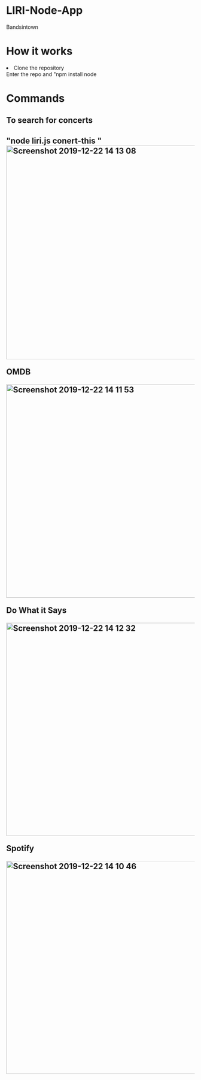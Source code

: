 # LIRI-Node-App

Bandsintown

<h1>How it works</h1>
 <li> Clone the repository </li>
 <l1> Enter the repo and "npm install node </li>
 
 <h1> Commands </h1>
 <h2> To search for concerts <h2>
 "node liri.js conert-this <music artist name>"
 
 
 <img width="571" alt="Screenshot 2019-12-22 14 13 08" src="https://user-images.githubusercontent.com/51351780/71326217-d3df3780-24c5-11ea-991c-0ff62c1171cb.png">

OMDB

<img width="570" alt="Screenshot 2019-12-22 14 11 53" src="https://user-images.githubusercontent.com/51351780/71326246-35070b00-24c6-11ea-85c3-8d6595eb820a.png">

Do What it Says

<img width="569" alt="Screenshot 2019-12-22 14 12 32" src="https://user-images.githubusercontent.com/51351780/71326250-48b27180-24c6-11ea-8eb4-9dd792c47991.png">

Spotify

<img width="569" alt="Screenshot 2019-12-22 14 10 46" src="https://user-images.githubusercontent.com/51351780/71326273-98913880-24c6-11ea-8fab-2e36dc52d5e7.png">

